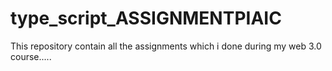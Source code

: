 # type_script_ASSIGNMENTPIAIC
This repository contain all the assignments which i done during my web 3.0 course.....
